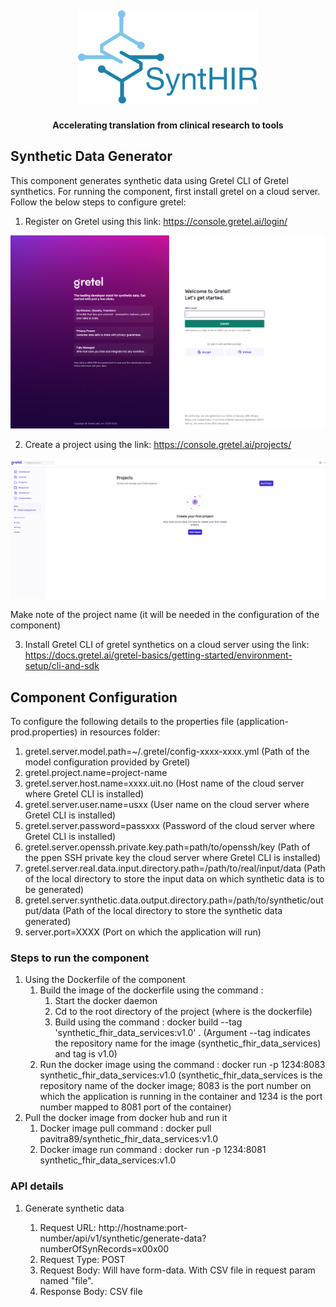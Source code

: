 <h2 align="center">
  <img src="https://github.com/pavitra-singh/SyntHIR-SMART-app/blob/development/public/SyntHIR_logo.PNG" height="150px">
</h2>

<h4 align="center">
    Accelerating translation from clinical research to tools
</h4>

## Synthetic Data Generator

This component generates synthetic data using Gretel CLI of Gretel synthetics. For running the component, first install gretel on a cloud server. Follow the below steps to configure gretel:

1. Register on Gretel using this link: https://console.gretel.ai/login/

![](README_images/gretel_login.png "Gretel Login")

2. Create a project using the link: https://console.gretel.ai/projects/

![](README_images/gretel_create_project.png "Gretel Create Project")

Make note of the project name (it will be needed in the configuration of the component)

3. Install Gretel CLI of gretel synthetics on a cloud server using the link: https://docs.gretel.ai/gretel-basics/getting-started/environment-setup/cli-and-sdk

## Component Configuration

To configure the following details to the properties file (application-prod.properties) in resources folder:

1. gretel.server.model.path=~/.gretel/config-xxxx-xxxx.yml (Path of the model configuration provided by Gretel)
2. gretel.project.name=project-name
3. gretel.server.host.name=xxxx.uit.no (Host name of the cloud server where Gretel CLI is installed)
4. gretel.server.user.name=usxx (User name on the cloud server where Gretel CLI is installed)
5. gretel.server.password=passxxx (Password of the cloud server where Gretel CLI is installed)
6. gretel.server.openssh.private.key.path=path/to/openssh/key (Path of the ppen SSH private key the cloud server where Gretel CLI is installed)
7. gretel.server.real.data.input.directory.path=/path/to/real/input/data (Path of the local directory to store the input data on which synthetic data is to be generated)
8. gretel.server.synthetic.data.output.directory.path=/path/to/synthetic/output/data (Path of the local directory to store the synthetic data generated)
9. server.port=XXXX (Port on which the application will run)

### Steps to run the component

1. Using the Dockerfile of the component
   1. Build the image of the dockerfile using the command :
      1. Start the docker daemon
      2. Cd to the root directory of the project (where is the dockerfile)
      3. Build using the command : docker build --tag 'synthetic_fhir_data_services:v1.0' .
         (Argument --tag indicates the repository name for the image (synthetic_fhir_data_services) and tag is v1.0)
   2. Run the docker image using the command : docker run -p 1234:8083 synthetic_fhir_data_services:v1.0
      (synthetic_fhir_data_services is the repository name of the docker image; 8083 is the port number on which the application is running in the container and 1234 is the port number mapped to 8081 port of the container)
2. Pull the docker image from docker hub and run it
   1. Docker image pull command : docker pull pavitra89/synthetic_fhir_data_services:v1.0
   2. Docker image run command : docker run -p 1234:8081 synthetic_fhir_data_services:v1.0

### API details

1. Generate synthetic data

   1. Request URL: http://hostname:port-number/api/v1/synthetic/generate-data?numberOfSynRecords=x00x00
   2. Request Type: POST
   3. Request Body: Will have form-data. With CSV file in request param named "file".
   4. Response Body: CSV file

